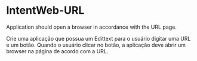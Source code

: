 # IntentWeb-URL
Application should open a browser in accordance with the URL page.

Crie uma aplicação que possua um Edittext para o usuário digitar uma URL e um botão. Quando o usuário clicar no botão, a aplicação deve abrir um browser na página de acordo com a URL.
